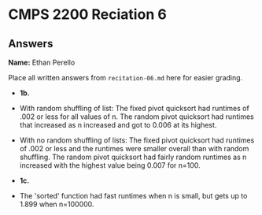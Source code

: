 # CMPS 2200 Reciation 6
## Answers

**Name:** Ethan Perello


Place all written answers from `recitation-06.md` here for easier grading.







- **1b.**
- With random shuffling of list: The fixed pivot quicksort had runtimes of .002 or less for all values of n. The random pivot quicksort had runtimes that increased as n increased and got to 0.006 at its highest.
- With no random shuffling of lists: The fixed pivot quicksort had runtimes of .002 or less and the runtimes were smaller overall than with random shuffling. The random pivot quicksort had fairly random runtimes as n increased with the highest value being 0.007 for n=100.




- **1c.**
- The 'sorted' function had fast runtimes when n is small, but gets up to 1.899 when n=100000.
